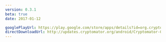 ```yaml
---
version: 0.3.1
beta: true
date: 2017-01-12

googlePlayUrl: https://play.google.com/store/apps/details?id=org.cryptomator.beta
directDownloadUrl: http://updates.cryptomator.org/android/Cryptomator-0.3.1.apk
---
```

